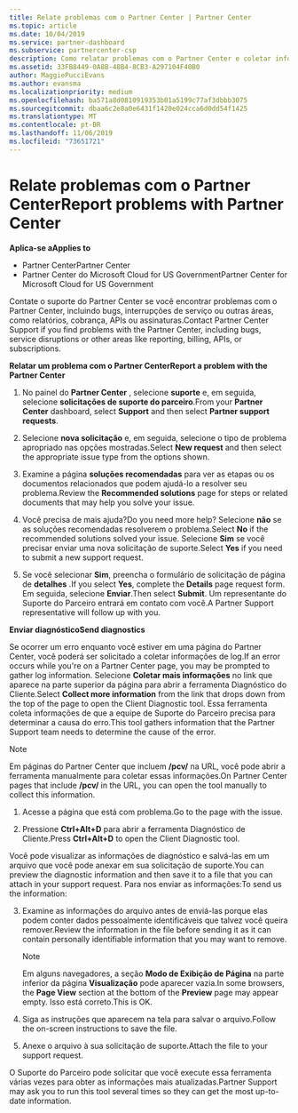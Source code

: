 ```yaml
---
title: Relate problemas com o Partner Center | Partner Center
ms.topic: article
ms.date: 10/04/2019
ms.service: partner-dashboard
ms.subservice: partnercenter-csp
description: Como relatar problemas com o Partner Center e coletar informações de diagnóstico para nossa equipe de suporte.
ms.assetid: 33FB8449-0A8B-48B4-8CB3-A297104F40B0
author: MaggiePucciEvans
ms.author: evansma
ms.localizationpriority: medium
ms.openlocfilehash: ba571a8d0810919353b01a5199c77af3dbbb3075
ms.sourcegitcommit: dbaa6c2e8a0e6431f1420e024cca6d0dd54f1425
ms.translationtype: MT
ms.contentlocale: pt-BR
ms.lasthandoff: 11/06/2019
ms.locfileid: "73651721"
---
```

# <a name="report-problems-with-partner-center"></a><span data-ttu-id="c17d2-103">Relate problemas com o Partner Center</span><span class="sxs-lookup"><span data-stu-id="c17d2-103">Report problems with Partner Center</span></span>

<span data-ttu-id="c17d2-104">**Aplica-se a**</span><span class="sxs-lookup"><span data-stu-id="c17d2-104">**Applies to**</span></span>

- <span data-ttu-id="c17d2-105">Partner Center</span><span class="sxs-lookup"><span data-stu-id="c17d2-105">Partner Center</span></span>
- <span data-ttu-id="c17d2-106">Partner Center do Microsoft Cloud for US Government</span><span class="sxs-lookup"><span data-stu-id="c17d2-106">Partner Center for Microsoft Cloud for US Government</span></span>


<span data-ttu-id="c17d2-107">Contate o suporte do Partner Center se você encontrar problemas com o Partner Center, incluindo bugs, interrupções de serviço ou outras áreas, como relatórios, cobrança, APIs ou assinaturas.</span><span class="sxs-lookup"><span data-stu-id="c17d2-107">Contact Partner Center Support if you find problems with the Partner Center, including bugs, service disruptions or other areas like reporting, billing, APIs, or subscriptions.</span></span>


<span data-ttu-id="c17d2-108">**Relatar um problema com o Partner Center**</span><span class="sxs-lookup"><span data-stu-id="c17d2-108">**Report a problem with the Partner Center**</span></span>

1. <span data-ttu-id="c17d2-109">No painel do **Partner Center** , selecione **suporte** e, em seguida, selecione **solicitações de suporte do parceiro**.</span><span class="sxs-lookup"><span data-stu-id="c17d2-109">From your **Partner Center** dashboard, select **Support** and then select **Partner support requests**.</span></span>

2. <span data-ttu-id="c17d2-110">Selecione **nova solicitação** e, em seguida, selecione o tipo de problema apropriado nas opções mostradas.</span><span class="sxs-lookup"><span data-stu-id="c17d2-110">Select **New request** and then select the appropriate issue type from the options shown.</span></span>

3. <span data-ttu-id="c17d2-111">Examine a página **soluções recomendadas** para ver as etapas ou os documentos relacionados que podem ajudá-lo a resolver seu problema.</span><span class="sxs-lookup"><span data-stu-id="c17d2-111">Review the **Recommended solutions** page for steps or related documents that may help you solve your issue.</span></span>

4. <span data-ttu-id="c17d2-112">Você precisa de mais ajuda?</span><span class="sxs-lookup"><span data-stu-id="c17d2-112">Do you need more help?</span></span> <span data-ttu-id="c17d2-113">Selecione **não** se as soluções recomendadas resolverem o problema.</span><span class="sxs-lookup"><span data-stu-id="c17d2-113">Select **No** if the recommended solutions solved your issue.</span></span> <span data-ttu-id="c17d2-114">Selecione **Sim** se você precisar enviar uma nova solicitação de suporte.</span><span class="sxs-lookup"><span data-stu-id="c17d2-114">Select **Yes** if you need to submit a new support request.</span></span>

5. <span data-ttu-id="c17d2-115">Se você selecionar **Sim**, preencha o formulário de solicitação de página de **detalhes** .</span><span class="sxs-lookup"><span data-stu-id="c17d2-115">If you select **Yes**, complete the **Details** page request form.</span></span> <span data-ttu-id="c17d2-116">Em seguida, selecione **Enviar**.</span><span class="sxs-lookup"><span data-stu-id="c17d2-116">Then select **Submit**.</span></span> <span data-ttu-id="c17d2-117">Um representante do Suporte do Parceiro entrará em contato com você.</span><span class="sxs-lookup"><span data-stu-id="c17d2-117">A Partner Support representative will follow up with you.</span></span>

<span data-ttu-id="c17d2-118">**Enviar diagnóstico**</span><span class="sxs-lookup"><span data-stu-id="c17d2-118">**Send diagnostics**</span></span>

<span data-ttu-id="c17d2-119">Se ocorrer um erro enquanto você estiver em uma página do Partner Center, você poderá ser solicitado a coletar informações de log.</span><span class="sxs-lookup"><span data-stu-id="c17d2-119">If an error occurs while you're on a Partner Center page, you may be prompted to gather log information.</span></span> <span data-ttu-id="c17d2-120">Selecione **Coletar mais informações** no link que aparece na parte superior da página para abrir a ferramenta Diagnóstico do Cliente.</span><span class="sxs-lookup"><span data-stu-id="c17d2-120">Select **Collect more information** from the link that drops down from the top of the page to open the Client Diagnostic tool.</span></span> <span data-ttu-id="c17d2-121">Essa ferramenta coleta informações de que a equipe de Suporte do Parceiro precisa para determinar a causa do erro.</span><span class="sxs-lookup"><span data-stu-id="c17d2-121">This tool gathers information that the Partner Support team needs to determine the cause of the error.</span></span> 

>[!NOTE]
><span data-ttu-id="c17d2-122">Em páginas do Partner Center que incluem **/pcv/** na URL, você pode abrir a ferramenta manualmente para coletar essas informações.</span><span class="sxs-lookup"><span data-stu-id="c17d2-122">On Partner Center pages that include **/pcv/** in the URL, you can open the tool manually to collect this information.</span></span>

1. <span data-ttu-id="c17d2-123">Acesse a página que está com problema.</span><span class="sxs-lookup"><span data-stu-id="c17d2-123">Go to the page with the issue.</span></span>

2. <span data-ttu-id="c17d2-124">Pressione **Ctrl+Alt+D** para abrir a ferramenta Diagnóstico de Cliente.</span><span class="sxs-lookup"><span data-stu-id="c17d2-124">Press **Ctrl+Alt+D** to open the Client Diagnostic tool.</span></span>

<span data-ttu-id="c17d2-125">Você pode visualizar as informações de diagnóstico e salvá-las em um arquivo que você pode anexar em sua solicitação de suporte.</span><span class="sxs-lookup"><span data-stu-id="c17d2-125">You can preview the diagnostic information and then save it to a file that you can attach in your support request.</span></span> <span data-ttu-id="c17d2-126">Para nos enviar as informações:</span><span class="sxs-lookup"><span data-stu-id="c17d2-126">To send us the information:</span></span>

3. <span data-ttu-id="c17d2-127">Examine as informações do arquivo antes de enviá-las porque elas podem conter dados pessoalmente identificáveis que talvez você queira remover.</span><span class="sxs-lookup"><span data-stu-id="c17d2-127">Review the information in the file before sending it as it can contain personally identifiable information that you may want to remove.</span></span> 

    >[!NOTE]
    ><span data-ttu-id="c17d2-128">Em alguns navegadores, a seção **Modo de Exibição de Página** na parte inferior da página **Visualização** pode aparecer vazia.</span><span class="sxs-lookup"><span data-stu-id="c17d2-128">In some browsers, the **Page View** section at the bottom of the **Preview** page may appear empty.</span></span> <span data-ttu-id="c17d2-129">Isso está correto.</span><span class="sxs-lookup"><span data-stu-id="c17d2-129">This is OK.</span></span>

4. <span data-ttu-id="c17d2-130">Siga as instruções que aparecem na tela para salvar o arquivo.</span><span class="sxs-lookup"><span data-stu-id="c17d2-130">Follow the on-screen instructions to save the file.</span></span>

5. <span data-ttu-id="c17d2-131">Anexe o arquivo à sua solicitação de suporte.</span><span class="sxs-lookup"><span data-stu-id="c17d2-131">Attach the file to your support request.</span></span>

<span data-ttu-id="c17d2-132">O Suporte do Parceiro pode solicitar que você execute essa ferramenta várias vezes para obter as informações mais atualizadas.</span><span class="sxs-lookup"><span data-stu-id="c17d2-132">Partner Support may ask you to run this tool several times so they can get the most up-to-date information.</span></span>

